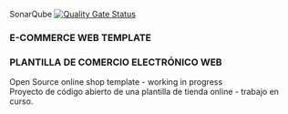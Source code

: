 SonarQube [![Quality Gate Status](https://sonarcloud.io/api/project_badges/measure?project=rpuigm_ecommercewebtemplate=alert_status)](https://sonarcloud.io/dashboard?id=rpuigm_ecommercewebtemplate)


### E-COMMERCE WEB TEMPLATE
### PLANTILLA DE COMERCIO ELECTRÓNICO WEB
<p>Open Source online shop template - working in progress<br>
Proyecto de código abierto de una plantilla de tienda online - trabajo en curso.<p>


